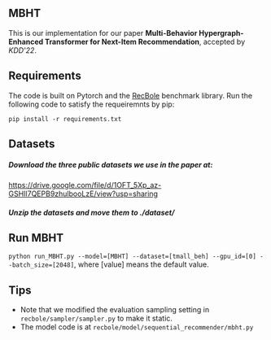 ## MBHT
This is our implementation for our paper **Multi-Behavior Hypergraph-Enhanced Transformer for Next-Item Recommendation**, accepted by *KDD'22*.

## Requirements
The code is built on Pytorch and the [RecBole](https://github.com/RUCAIBox/RecBole) benchmark library. Run the following code to satisfy the requeiremnts by pip:

`pip install -r requirements.txt`


## Datasets
##### Download the three public datasets we use in the paper at:
https://drive.google.com/file/d/1OFT_5Xp_az-GSHIl7QEPB9zhulbooLzE/view?usp=sharing

##### Unzip the datasets and move them to *./dataset/*

## Run MBHT

`python run_MBHT.py --model=[MBHT] --dataset=[tmall_beh] --gpu_id=[0] --batch_size=[2048]`, where [value] means the default value.

## Tips
- Note that we modified the evaluation sampling setting in `recbole/sampler/sampler.py` to make it static.
- The model code is at `recbole/model/sequential_recommender/mbht.py`

